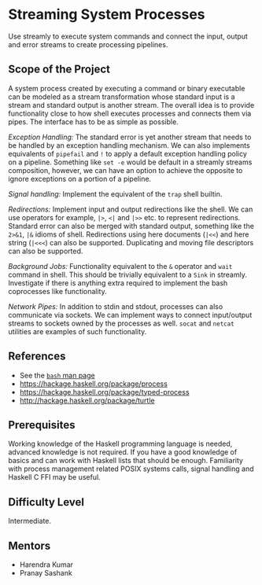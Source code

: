 # Streaming System Processes

Use streamly to execute system commands and connect the input, output and
error streams to create processing pipelines.

## Scope of the Project

A system process created by executing a command or binary executable can be
modeled as a stream transformation whose standard input is a stream and
standard output is another stream.  The overall idea is to provide
functionality close to how shell executes processes and connects them via
pipes. The interface has to be as simple as possible.

_Exception Handling:_ The standard error is yet another stream that needs to be
handled by an exception handling mechanism. We can also implements equivalents
of `pipefail` and `!` to apply a default exception handling policy on a
pipeline. Something like `set -e` would be default in a streamly streams
composition, however, we can have an option to achieve the opposite to ignore
exceptions on a portion of a pipeline.

_Signal handling:_ Implement the equivalent of the `trap` shell builtin.

_Redirections:_ Implement input and output redirections like the shell.  We can
use operators for example, `|>`, `<|` and `|>>` etc. to represent redirections.
Standard error can also be merged with standard output, something like the
`2>&1`, `|&` idioms of shell. Redirections using here documents (`|<<`) and
here string (`|<<<`) can also be supported. Duplicating and moving file
descriptors can also be supported.

_Background Jobs:_ Functionality equivalent to the `&` operator and `wait`
command in shell. This should be trivially equivalent to a `Sink` in streamly.
Investigate if there is anything extra required to implement the bash
coprocesses like functionality.

_Network Pipes:_ In addition to stdin and stdout, processes can also
communicate via sockets. We can implement ways to connect input/output streams
to sockets owned by the processes as well. `socat` and `netcat` utilities are
examples of such functionality.

## References

* See the [`bash` man page](https://linux.die.net/man/1/bash)
* https://hackage.haskell.org/package/process
* https://hackage.haskell.org/package/typed-process
* http://hackage.haskell.org/package/turtle

## Prerequisites

Working knowledge of the Haskell programming language is needed, advanced
knowledge is not required. If you have a good knowledge of basics and can work
with Haskell lists that should be enough. Familiarity with process management
related POSIX systems calls, signal handling and Haskell C FFI may be useful.

## Difficulty Level

Intermediate.

## Mentors

* Harendra Kumar
* Pranay Sashank
